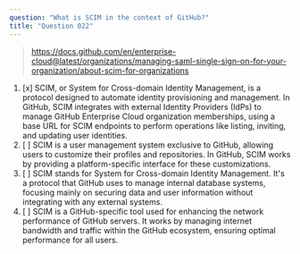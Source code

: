 ```yaml
---
question: "What is SCIM in the context of GitHub?"
title: "Question 022"
---
```


> https://docs.github.com/en/enterprise-cloud@latest/organizations/managing-saml-single-sign-on-for-your-organization/about-scim-for-organizations
1. [x] SCIM, or System for Cross-domain Identity Management, is a protocol designed to automate identity provisioning and management. In GitHub, SCIM integrates with external Identity Providers (IdPs) to manage GitHub Enterprise Cloud organization memberships, using a base URL for SCIM endpoints to perform operations like listing, inviting, and updating user identities.
1. [ ] SCIM is a user management system exclusive to GitHub, allowing users to customize their profiles and repositories. In GitHub, SCIM works by providing a platform-specific interface for these customizations.
1. [ ] SCIM stands for System for Cross-domain Identity Management. It's a protocol that GitHub uses to manage internal database systems, focusing mainly on securing data and user information without integrating with any external systems.
1. [ ] SCIM is a GitHub-specific tool used for enhancing the network performance of GitHub servers. It works by managing internet bandwidth and traffic within the GitHub ecosystem, ensuring optimal performance for all users.
